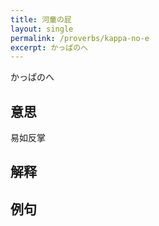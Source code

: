 ```yaml
---
title: 河童の屁
layout: single
permalink: /proverbs/kappa-no-e
excerpt: かっぱのへ
---
```


かっぱのへ

## 意思

易如反掌

## 解释

## 例句

